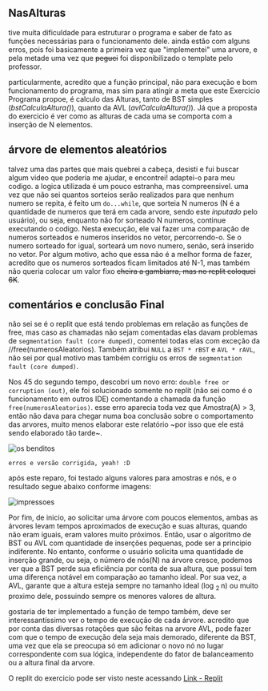 ## NasAlturas
  tive muita dificuldade para estruturar o programa e saber de fato as funções necessárias para o funcionamento dele. ainda estão com alguns erros, pois foi basicamente a primeira vez que "implementei" uma arvore, e pela metade uma vez que ~~peguei~~ foi disponibilizado o template pelo professor.
	
  particularmente, acredito que a função principal, não para execução e bom funcionamento do programa, mas sim para atingir a meta que este Exercicio Programa propoe, é calculo das Alturas, tanto de BST simples (_bstCalculaAltura()_), quanto da AVL (_avlCalculaAltura()_). Já que a proposta do exercicio é ver como as alturas de cada uma se comporta com a inserção de N elementos.
  
## árvore de elementos aleatórios
  talvez uma das partes que mais quebrei a cabeça, desisti e fui buscar algum video que poderia me ajudar, e encontrei! adaptei-o para meu codigo. a logica utilizada é um pouco estranha, mas compreensivel. uma vez que não sei quantos sorteios serão realizados para que nenhum numero se repita, é feito um ```do...while```, que sorteia N numeros (N é a quantidade de numeros que terá em cada arvore, sendo este _inputado_ pelo usuário), ou seja, enquanto não for sorteado N numeros, continue executando o codigo. 
	Nesta execução, ele vai fazer uma comparação de numeros sorteados e numeros inseridos no vetor, percorrendo-o. Se o numero sorteado for igual, sorteará um novo numero, senão, será inserido no vetor. Por algum motivo, acho que essa não é a melhor forma de fazer, acredito que os numeros sorteados ficam limitados até N-1, mas também não queria colocar um valor fixo ~~cheira a gambiarra, mas no replit coloquei 6K~~.
  
## comentários e conclusão Final

  não sei se é o replit que está tendo problemas em relação as funções de free, mas caso as chamadas não sejam comentadas elas davam problemas de ```segmentation fault (core dumped)```, comentei todas elas com exceção da //free(numerosAleatorios). Também atribui ```NULL``` a ```BST * rBST``` e ```AVL * rAVL```, não sei por qual motivo mas também corrigiu os erros de ```segmentation fault (core dumped)```.
	
  Nos 45 do segundo tempo, descobri um novo erro: ```double free or corruption (out)```, ele foi solucionado somente no replit (não sei como é o funcionamento em outros IDE) comentando a chamada da função ```free(numerosAleatorios)```. esse erro aparecia toda vez que Amostra(A) > 3, então não dava para chegar numa boa conclusão sobre o comportamento das arvores, muito menos elaborar este relatório ~por isso que ele está sendo elaborado tão tarde~.
	
![os benditos](https://user-images.githubusercontent.com/84683597/171119651-6a0efe07-ad78-4f3f-987b-bd211b6a6c8f.png)
  
	erros e versão corrigida, yeah! :D
  
  após este reparo, foi testado alguns valores para amostras e nós, e o resultado segue abaixo conforme imagens:
  
![impressoes](https://user-images.githubusercontent.com/84683597/171131879-ab3c0c0f-27c4-45f0-b425-e6b4aba73b1f.png)
  

   Por fim, de inicio, ao solicitar uma árvore com poucos elementos, ambas as árvores levam tempos aproximados de execução e suas alturas, quando não eram iguais, eram valores muito próximos. Então, usar o algoritmo de BST ou AVL com quantidade de inserções pequenas, pode ser a principio indiferente. No entanto, conforme o usuário solicita uma quantidade de inserção grande, ou seja, o número de nós(N) na árvore cresce, podemos ver que a BST perde sua eficiência por conta de sua altura, que possui tem uma diferença notável em comparação ao tamanho ideal. Por sua vez, a AVL, garante que a altura esteja sempre no tamanho ideal (log <sub> 2 </sub> n) ou muito proximo dele, possuindo sempre os menores valores de altura.
	 
  gostaria de ter implementado a função de tempo também, deve ser interessantíssimo ver o tempo de execução de cada árvore. acredito que por conta das diversas rotações que são feitas na arvore AVL, pode fazer com que o tempo de execução dela seja mais demorado, diferente da BST, uma vez que ela se preocupa só em adicionar o novo nó no lugar correspondente com sua lógica, independente do fator de balanceamento ou a altura final da arvore.
  
  
  O replit do exercicio pode ser visto neste acessando [Link - Replit](https://replit.com/@jyuurin/EasygoingClientsideTranslations#main.c)
